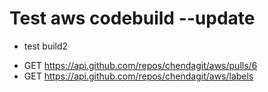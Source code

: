 # Test aws codebuild --update
* test build2
- GET https://api.github.com/repos/chendagit/aws/pulls/6
- GET https://api.github.com/repos/chendagit/aws/labels